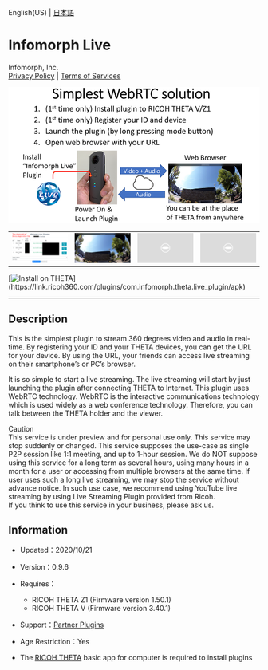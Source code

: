 English(US) | [日本語](README.ja.md)

# Infomorph Live
Infomorph, Inc.  
[Privacy Policy](../../README.md#privacy-policy) | [Terms of Services](../../README.md#terms-of-services)

<div align="center">
 <img src="1.png">

 <table>
  <tr>
   <td><img src="2.png"></td>
   <td><img src="3.png"></td>
   <td><img src="../../resources/common/img/noimg.png"></td>
   <td><img src="../../resources/common/img/noimg.png"></td>
  </tr>
 </table>
</div>

[![Install on THETA](https://assets.ricoh360.com/image/upload/v1/front/theta/install-button.svg?)](https://link.ricoh360.com/plugins/com.infomorph.theta.live_plugin/apk)

***

## Description
This is the simplest plugin to stream 360 degrees video and audio in real-time. By registering your ID and your THETA devices, you can get the URL for your device. By using the URL, your friends can access live streaming on their smartphone’s or PC’s browser.  
  
It is so simple to start a live streaming. The live streaming will start by just launching the plugin after connecting THETA to Internet. This plugin uses WebRTC technology. WebRTC is the interactive communications technology which is used widely as a web conference technology. Therefore, you can talk between the THETA holder and the viewer.  
  
Caution  
This service is under preview and for personal use only. This service may stop suddenly or changed. This service supposes the use-case as single P2P session like 1:1 meeting, and up to 1-hour session. We do NOT suppose using this service for a long term as several hours, using many hours in a month for a user or accessing from multiple browsers at the same time. If user uses such a long live streaming, we may stop the service without advance notice. In such use case, we recommend using YouTube live streaming by using Live Streaming Plugin provided from Ricoh.  
If you think to use this service in your business, please ask us.  
  
  
## Information
  * Updated：2020/10/21
  * Version：0.9.6
  * Requires：
    * RICOH THETA Z1 (Firmware version 1.50.1)
    * RICOH THETA V (Firmware version 3.40.1)
  * Support：[Partner Plugins](https://sites.infomorph.jp/infomorph-live)
  * Age Restriction：Yes

* The [RICOH THETA](https://theta360.com/ja/about/application/pc.html#app-detail-01) basic app for computer is required to install plugins

